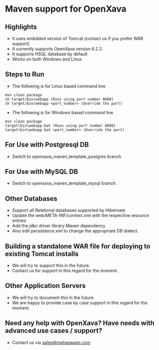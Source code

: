# Maven support for OpenXava

## Highlights

- It uses embdded version of Tomcat (contact us if you prefer WAR support)
- It currently supports OpenXava version 6.2.2.
- It supports HSQL database by default
- Works on both Windows and Linux

## Steps to Run
- The following is for Linux based command line
```
mvn clean package
sh target/bin/webapp (Runs using port number 8080)
sh target/bin/webapp <port_number> (Override the port)
```
- The following is for Windows based command line
```
mvn clean package
target\bin\webapp.bat (Runs using port number 8080)
target\bin\webapp.bat <port_number> (Override the port)
```


## For Use with Postgresql DB

- Switch to openxava_maven_template_postgres branch

## For Use with MySQL DB

- Switch to openxava_maven_template_mysql branch.

## Other Databases

- Support all Relational databases supported by Hibernate
- Update the web/META-INF/context.xml with the respective resource entries
- Add the jdbc driver library Maven dependency
- Also edit persistance.xml to change the appropriate DB dialect.

## Building a standalone WAR file for deploying to existing Tomcat installs

- We will try to support this in the future.
- Contact us for support in this regard for the moment.

## Other Application Servers

- We will try to document this in the future.
- We are happy to provide case by case support in this regard for the moment.

## Need any help with OpenXava? Have needs with advanced use cases / support?

- Contact us via sales@mahaswami.com
